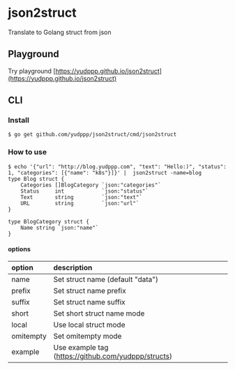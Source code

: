 # json2struct

Translate to Golang struct from json

## Playground

Try playground [https://yudppp.github.io/json2struct](https://yudppp.github.io/json2struct)

## CLI

### Install

```
$ go get github.com/yudppp/json2struct/cmd/json2struct
``` 

### How to use

```
$ echo '{"url": "http://blog.yudppp.com", "text": "Hello:)", "status": 1, "categories": [{"name": "k8s"}]}' |  json2struct -name=blog
type Blog struct {
	Categories []BlogCategory `json:"categories"`
	Status     int            `json:"status"`
	Text       string         `json:"text"`
	URL        string         `json:"url"`
}

type BlogCategory struct {
	Name string `json:"name"`
}
```

#### options

| option | description |
|:-----------|:-----------|
| name | Set struct name (default "data") |
| prefix | Set struct name prefix |
| suffix | Set struct name suffix |
| short | Set short struct name mode |
| local | Use local struct mode |
| omitempty | Set omitempty mode |
| example | Use example tag (https://github.com/yudppp/structs)|
